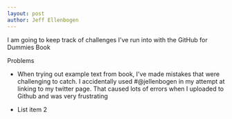 ```yaml
---
layout: post
author: Jeff Ellenbogen
---
```


I am going to keep track of challenges I've run into with the GitHub for Dummies Book

Problems
- When trying out example text from book, I've made mistakes that were challenging to catch. I accidentally used #@jellenbogen in my attempt at linking to my twitter page. That caused lots of errors when I uploaded to Github and was very frustrating

- List item 2
